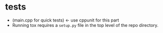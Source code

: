 # tests

* (main.cpp for quick tests) <- use cppunit for this part
* Running tox requires a `setup.py` file in the top level of the repo directory.
